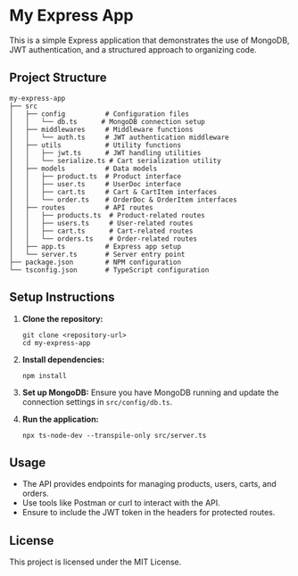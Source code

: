 # My Express App

This is a simple Express application that demonstrates the use of MongoDB, JWT authentication, and a structured approach to organizing code.

## Project Structure

```
my-express-app
├── src
│   ├── config          # Configuration files
│   │   └── db.ts      # MongoDB connection setup
│   ├── middlewares     # Middleware functions
│   │   └── auth.ts     # JWT authentication middleware
│   ├── utils           # Utility functions
│   │   ├── jwt.ts      # JWT handling utilities
│   │   └── serialize.ts # Cart serialization utility
│   ├── models          # Data models
│   │   ├── product.ts  # Product interface
│   │   ├── user.ts     # UserDoc interface
│   │   ├── cart.ts     # Cart & CartItem interfaces
│   │   └── order.ts    # OrderDoc & OrderItem interfaces
│   ├── routes          # API routes
│   │   ├── products.ts  # Product-related routes
│   │   ├── users.ts     # User-related routes
│   │   ├── cart.ts      # Cart-related routes
│   │   └── orders.ts    # Order-related routes
│   ├── app.ts          # Express app setup
│   └── server.ts       # Server entry point
├── package.json        # NPM configuration
└── tsconfig.json       # TypeScript configuration
```

## Setup Instructions

1. **Clone the repository:**
   ```
   git clone <repository-url>
   cd my-express-app
   ```

2. **Install dependencies:**
   ```
   npm install
   ```

3. **Set up MongoDB:**
   Ensure you have MongoDB running and update the connection settings in `src/config/db.ts`.

4. **Run the application:**
   ```
   npx ts-node-dev --transpile-only src/server.ts
   ```

## Usage

- The API provides endpoints for managing products, users, carts, and orders.
- Use tools like Postman or curl to interact with the API.
- Ensure to include the JWT token in the headers for protected routes.

## License

This project is licensed under the MIT License.
